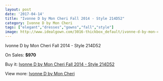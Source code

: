 ```yaml
---
layout: post
date: '2017-04-14'
title: "Ivonne D by Mon Cheri Fall 2014 - Style 214D52"
category: Ivonne D by Mon Cheri
tags: ["elegant","dresses","gowns","fall","style"]
image: http://www.idealgown.com/3016-thickbox_default/ivonne-d-by-mon-cheri-fall-2014-style-214d52.jpg
---
```

Ivonne D by Mon Cheri Fall 2014 - Style 214D52

On Sales: **$970**
<a href="https://www.idealgown.com/en/ivonne-d-by-mon-cheri/1455-ivonne-d-by-mon-cheri-fall-2014-style-214d52.html"><amp-img layout="responsive" width="600" height="600" src="//www.idealgown.com/3016-thickbox_default/ivonne-d-by-mon-cheri-fall-2014-style-214d52.jpg" alt="Ivonne D by Mon Cheri Fall 2014 - Style 214D52 0" /></a>
<a href="https://www.idealgown.com/en/ivonne-d-by-mon-cheri/1455-ivonne-d-by-mon-cheri-fall-2014-style-214d52.html"><amp-img layout="responsive" width="600" height="600" src="//www.idealgown.com/3019-thickbox_default/ivonne-d-by-mon-cheri-fall-2014-style-214d52.jpg" alt="Ivonne D by Mon Cheri Fall 2014 - Style 214D52 1" /></a>
<a href="https://www.idealgown.com/en/ivonne-d-by-mon-cheri/1455-ivonne-d-by-mon-cheri-fall-2014-style-214d52.html"><amp-img layout="responsive" width="600" height="600" src="//www.idealgown.com/3018-thickbox_default/ivonne-d-by-mon-cheri-fall-2014-style-214d52.jpg" alt="Ivonne D by Mon Cheri Fall 2014 - Style 214D52 2" /></a>
<a href="https://www.idealgown.com/en/ivonne-d-by-mon-cheri/1455-ivonne-d-by-mon-cheri-fall-2014-style-214d52.html"><amp-img layout="responsive" width="600" height="600" src="//www.idealgown.com/3017-thickbox_default/ivonne-d-by-mon-cheri-fall-2014-style-214d52.jpg" alt="Ivonne D by Mon Cheri Fall 2014 - Style 214D52 3" /></a>

Buy it: [Ivonne D by Mon Cheri Fall 2014 - Style 214D52](https://www.idealgown.com/en/ivonne-d-by-mon-cheri/1455-ivonne-d-by-mon-cheri-fall-2014-style-214d52.html "Ivonne D by Mon Cheri Fall 2014 - Style 214D52")

View more: [Ivonne D by Mon Cheri](https://www.idealgown.com/en/22-ivonne-d-by-mon-cheri "Ivonne D by Mon Cheri")